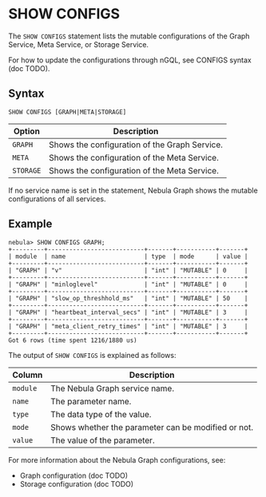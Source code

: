 # SHOW CONFIGS

The `SHOW CONFIGS` statement lists the mutable configurations of the Graph Service, Meta Service, or Storage Service.

For how to update the configurations through nGQL, see CONFIGS syntax (doc TODO).

## Syntax

```ngql
SHOW CONFIGS [GRAPH|META|STORAGE]
```

|Option|Description|
|-|-|
|`GRAPH`|Shows the configuration of the Graph Service.|
|`META`|Shows the configuration of the Meta Service.|
|`STORAGE`|Shows the configuration of the Meta Service.|

If no service name is set in the statement, Nebula Graph shows the mutable configurations of all services.

## Example

```ngql
nebula> SHOW CONFIGS GRAPH;
+---------+---------------------------+-------+-----------+-------+
| module  | name                      | type  | mode      | value |
+---------+---------------------------+-------+-----------+-------+
| "GRAPH" | "v"                       | "int" | "MUTABLE" | 0     |
+---------+---------------------------+-------+-----------+-------+
| "GRAPH" | "minloglevel"             | "int" | "MUTABLE" | 0     |
+---------+---------------------------+-------+-----------+-------+
| "GRAPH" | "slow_op_threshhold_ms"   | "int" | "MUTABLE" | 50    |
+---------+---------------------------+-------+-----------+-------+
| "GRAPH" | "heartbeat_interval_secs" | "int" | "MUTABLE" | 3     |
+---------+---------------------------+-------+-----------+-------+
| "GRAPH" | "meta_client_retry_times" | "int" | "MUTABLE" | 3     |
+---------+---------------------------+-------+-----------+-------+
Got 6 rows (time spent 1216/1880 us)
```

The output of `SHOW CONFIGS` is explained as follows:

|Column|Description|
|-|-|
|`module`|The Nebula Graph service name.|
|`name`|The parameter name.|
|`type`|The data type of the value.|
|`mode`|Shows whether the parameter can be modified or not.|
|`value`|The value of the parameter.|

For more information about the Nebula Graph configurations, see:

* Graph configuration (doc TODO)
* Storage configuration (doc TODO)
